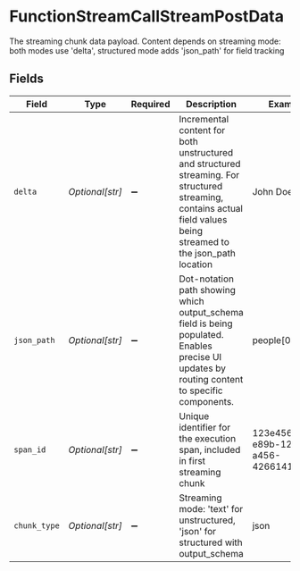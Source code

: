 # FunctionStreamCallStreamPostData

The streaming chunk data payload. Content depends on streaming mode: both modes use 'delta', structured mode adds 'json_path' for field tracking


## Fields

| Field                                                                                                                                                               | Type                                                                                                                                                                | Required                                                                                                                                                            | Description                                                                                                                                                         | Example                                                                                                                                                             |
| ------------------------------------------------------------------------------------------------------------------------------------------------------------------- | ------------------------------------------------------------------------------------------------------------------------------------------------------------------- | ------------------------------------------------------------------------------------------------------------------------------------------------------------------- | ------------------------------------------------------------------------------------------------------------------------------------------------------------------- | ------------------------------------------------------------------------------------------------------------------------------------------------------------------- |
| `delta`                                                                                                                                                             | *Optional[str]*                                                                                                                                                     | :heavy_minus_sign:                                                                                                                                                  | Incremental content for both unstructured and structured streaming. For structured streaming, contains actual field values being streamed to the json_path location | John Doe                                                                                                                                                            |
| `json_path`                                                                                                                                                         | *Optional[str]*                                                                                                                                                     | :heavy_minus_sign:                                                                                                                                                  | Dot-notation path showing which output_schema field is being populated. Enables precise UI updates by routing content to specific components.                       | people[0].name                                                                                                                                                      |
| `span_id`                                                                                                                                                           | *Optional[str]*                                                                                                                                                     | :heavy_minus_sign:                                                                                                                                                  | Unique identifier for the execution span, included in first streaming chunk                                                                                         | 123e4567-e89b-12d3-a456-426614174000                                                                                                                                |
| `chunk_type`                                                                                                                                                        | *Optional[str]*                                                                                                                                                     | :heavy_minus_sign:                                                                                                                                                  | Streaming mode: 'text' for unstructured, 'json' for structured with output_schema                                                                                   | json                                                                                                                                                                |